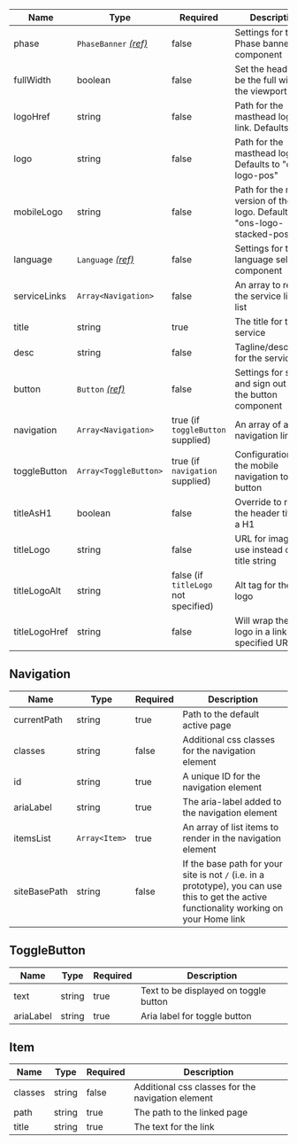 | Name          | Type                                              | Required                             | Description                                                                 |
| ------------- | ------------------------------------------------- | ------------------------------------ | --------------------------------------------------------------------------- |
| phase         | `PhaseBanner` [_(ref)_](/components/phase-banner) | false                                | Settings for the Phase banner component                                     |
| fullWidth     | boolean                                           | false                                | Set the header to be the full width of the viewport                         |
| logoHref      | string                                            | false                                | Path for the masthead logo link. Defaults to "/"                            |
| logo          | string                                            | false                                | Path for the masthead logo. Defaults to "ons-logo-pos"                      |
| mobileLogo    | string                                            | false                                | Path for the mobile version of the logo. Defaults to "ons-logo-stacked-pos" |
| language      | `Language` [_(ref)_](/patterns/change-language)   | false                                | Settings for the language selector component                                |
| serviceLinks  | `Array<Navigation>`                               | false                                | An array to render the service links list                                   |
| title         | string                                            | true                                 | The title for the service                                                   |
| desc          | string                                            | false                                | Tagline/description for the service                                         |
| button        | `Button` [_(ref)_](/components/button)            | false                                | Settings for save and sign out using the button component                   |
| navigation    | `Array<Navigation>`                               | true (if `toggleButton` supplied)    | An array of all navigation links                                            |
| toggleButton  | `Array<ToggleButton>`                             | true (if `navigation` supplied)      | Configuration for the mobile navigation toggle button                       |
| titleAsH1     | boolean                                           | false                                | Override to render the header title as a H1                                 |
| titleLogo     | string                                            | false                                | URL for image to use instead of a title string                              |
| titleLogoAlt  | string                                            | false (if `titleLogo` not specified) | Alt tag for the title logo                                                  |
| titleLogoHref | string                                            | false                                | Will wrap the title logo in a link to the specified URL                     |

## Navigation

| Name         | Type          | Required | Description                                                                                                                                 |
| ------------ | ------------- | -------- | ------------------------------------------------------------------------------------------------------------------------------------------- |
| currentPath  | string        | true     | Path to the default active page                                                                                                             |
| classes      | string        | false    | Additional css classes for the navigation element                                                                                           |
| id           | string        | true     | A unique ID for the navigation element                                                                                                      |
| ariaLabel    | string        | true     | The aria-label added to the navigation element                                                                                              |
| itemsList    | `Array<Item>` | true     | An array of list items to render in the navigation element                                                                                  |
| siteBasePath | string        | false    | If the base path for your site is not `/` (i.e. in a prototype), you can use this to get the active functionality working on your Home link |

## ToggleButton

| Name      | Type   | Required | Description                           |
| --------- | ------ | -------- | ------------------------------------- |
| text      | string | true     | Text to be displayed on toggle button |
| ariaLabel | string | true     | Aria label for toggle button          |

## Item

| Name    | Type   | Required | Description                                       |
| ------- | ------ | -------- | ------------------------------------------------- |
| classes | string | false    | Additional css classes for the navigation element |
| path    | string | true     | The path to the linked page                       |
| title   | string | true     | The text for the link                             |
